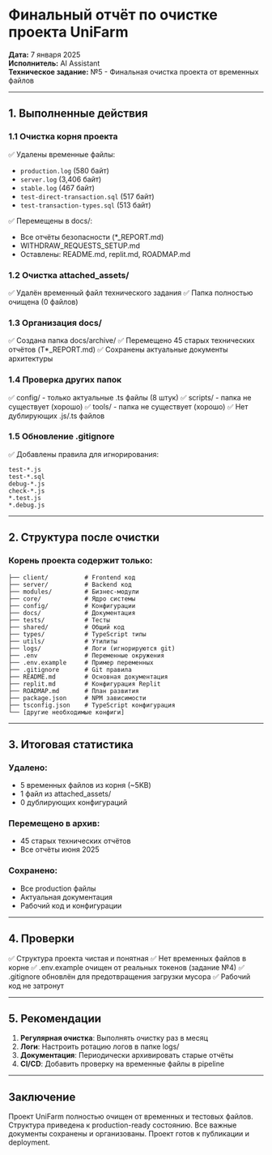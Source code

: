 # Финальный отчёт по очистке проекта UniFarm

**Дата:** 7 января 2025  
**Исполнитель:** AI Assistant  
**Техническое задание:** №5 - Финальная очистка проекта от временных файлов

---

## 1. Выполненные действия

### 1.1 Очистка корня проекта
✅ Удалены временные файлы:
- `production.log` (580 байт)
- `server.log` (3,406 байт)
- `stable.log` (467 байт)  
- `test-direct-transaction.sql` (517 байт)
- `test-transaction-types.sql` (513 байт)

✅ Перемещены в docs/:
- Все отчёты безопасности (*_REPORT.md)
- WITHDRAW_REQUESTS_SETUP.md
- Оставлены: README.md, replit.md, ROADMAP.md

### 1.2 Очистка attached_assets/
✅ Удалён временный файл технического задания
✅ Папка полностью очищена (0 файлов)

### 1.3 Организация docs/
✅ Создана папка docs/archive/
✅ Перемещено 45 старых технических отчётов (T*_REPORT.md)
✅ Сохранены актуальные документы архитектуры

### 1.4 Проверка других папок
✅ config/ - только актуальные .ts файлы (8 штук)
✅ scripts/ - папка не существует (хорошо)
✅ tools/ - папка не существует (хорошо)
✅ Нет дублирующих .js/.ts файлов

### 1.5 Обновление .gitignore
✅ Добавлены правила для игнорирования:
```
test-*.js
test-*.sql
debug-*.js
check-*.js
*.test.js
*.debug.js
```

---

## 2. Структура после очистки

### Корень проекта содержит только:
```
├── client/          # Frontend код
├── server/          # Backend код  
├── modules/         # Бизнес-модули
├── core/            # Ядро системы
├── config/          # Конфигурации
├── docs/            # Документация
├── tests/           # Тесты
├── shared/          # Общий код
├── types/           # TypeScript типы
├── utils/           # Утилиты
├── logs/            # Логи (игнорируются git)
├── .env             # Переменные окружения
├── .env.example     # Пример переменных
├── .gitignore       # Git правила
├── README.md        # Основная документация
├── replit.md        # Конфигурация Replit
├── ROADMAP.md       # План развития
├── package.json     # NPM зависимости
├── tsconfig.json    # TypeScript конфигурация
└── [другие необходимые конфиги]
```

---

## 3. Итоговая статистика

### Удалено:
- 5 временных файлов из корня (~5KB)
- 1 файл из attached_assets/
- 0 дублирующих конфигураций

### Перемещено в архив:
- 45 старых технических отчётов
- Все отчёты июня 2025

### Сохранено:
- Все production файлы
- Актуальная документация
- Рабочий код и конфигурации

---

## 4. Проверки

✅ Структура проекта чистая и понятная
✅ Нет временных файлов в корне
✅ .env.example очищен от реальных токенов (задание №4)
✅ .gitignore обновлён для предотвращения загрузки мусора
✅ Рабочий код не затронут

---

## 5. Рекомендации

1. **Регулярная очистка**: Выполнять очистку раз в месяц
2. **Логи**: Настроить ротацию логов в папке logs/
3. **Документация**: Периодически архивировать старые отчёты
4. **CI/CD**: Добавить проверку на временные файлы в pipeline

---

## Заключение

Проект UniFarm полностью очищен от временных и тестовых файлов. Структура приведена к production-ready состоянию. Все важные документы сохранены и организованы. Проект готов к публикации и deployment.